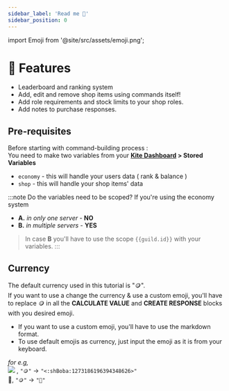 ```yaml
---
sidebar_label: 'Read me 📌'
sidebar_position: 0
---
```


import Emoji from '@site/src/assets/emoji.png';

# 💌 Features
- Leaderboard and ranking system
- Add, edit and remove shop items using commands itself!
- Add role requirements and stock limits to your shop roles.
- Add notes to purchase responses.

## Pre-requisites
Before starting with command-building process :  
You need to make two variables from your **[Kite Dashboard](https://kite.onl/) > Stored Variables**  
- `economy` - this will handle your users data ( rank & balance )
- `shop` - this will handle your shop items' data

:::note Do the variables need to be scoped?
If you're using the economy system  
- **A.** *in only one server* - **NO**  
- **B.** *in multiple servers* - **YES**  

> In case **B** you'll have to use the scope `{{guild.id}}` with your variables.
:::

## Currency
The default currency used in this tutorial is "🪙".  
If you want to use a change the currency & use a custom emoji, you'll have to replace 🪙 in all the **CALCULATE VALUE** and **CREATE RESPONSE** blocks with you desired emoji.
- If you want to use a custom emoji, you'll have to use the markdown format.  
- To use default emojis as currency, just input the emoji as it is from your keyboard.  

*for e.g,*  
<img src={Emoji} className="inline-svg" /> , `"🪙"` -> `"<:shBoba:1273186196394348626>"`  
🌿, `"🪙"` -> `"🌿"`